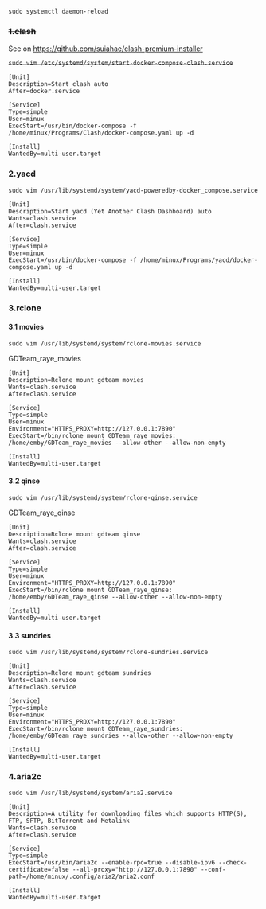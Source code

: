 `sudo systemctl daemon-reload`

### ~~1.clash~~

See on https://github.com/suiahae/clash-premium-installer

~~`sudo vim /etc/systemd/system/start-docker-compose-clash.service`~~

```
[Unit]
Description=Start clash auto
After=docker.service

[Service]
Type=simple
User=minux
ExecStart=/usr/bin/docker-compose -f /home/minux/Programs/Clash/docker-compose.yaml up -d

[Install]
WantedBy=multi-user.target
```

### 2.yacd

`sudo vim /usr/lib/systemd/system/yacd-poweredby-docker_compose.service`

```
[Unit]
Description=Start yacd (Yet Another Clash Dashboard) auto
Wants=clash.service
After=clash.service

[Service]
Type=simple
User=minux
ExecStart=/usr/bin/docker-compose -f /home/minux/Programs/yacd/docker-compose.yaml up -d

[Install]
WantedBy=multi-user.target
```

### 3.rclone

#### 3.1 movies

`sudo vim /usr/lib/systemd/system/rclone-movies.service`

GDTeam_raye_movies

```
[Unit]
Description=Rclone mount gdteam movies
Wants=clash.service
After=clash.service

[Service]
Type=simple
User=minux
Environment="HTTPS_PROXY=http://127.0.0.1:7890" 
ExecStart=/bin/rclone mount GDTeam_raye_movies: /home/emby/GDTeam_raye_movies --allow-other --allow-non-empty

[Install]
WantedBy=multi-user.target
```

#### 3.2 qinse

`sudo vim /usr/lib/systemd/system/rclone-qinse.service`

GDTeam_raye_qinse

```
[Unit]
Description=Rclone mount gdteam qinse
Wants=clash.service
After=clash.service

[Service]
Type=simple
User=minux
Environment="HTTPS_PROXY=http://127.0.0.1:7890" 
ExecStart=/bin/rclone mount GDTeam_raye_qinse: /home/emby/GDTeam_raye_qinse --allow-other --allow-non-empty

[Install]
WantedBy=multi-user.target
```

#### 3.3 sundries

`sudo vim /usr/lib/systemd/system/rclone-sundries.service`

```
[Unit]
Description=Rclone mount gdteam sundries
Wants=clash.service
After=clash.service

[Service]
Type=simple
User=minux
Environment="HTTPS_PROXY=http://127.0.0.1:7890" 
ExecStart=/bin/rclone mount GDTeam_raye_sundries: /home/emby/GDTeam_raye_sundries --allow-other --allow-non-empty

[Install]
WantedBy=multi-user.target
```

### 4.aria2c

`sudo vim /usr/lib/systemd/system/aria2.service`

```
[Unit]
Description=A utility for downloading files which supports HTTP(S), FTP, SFTP, BitTorrent and Metalink
Wants=clash.service
After=clash.service

[Service]
Type=simple
ExecStart=/usr/bin/aria2c --enable-rpc=true --disable-ipv6 --check-certificate=false --all-proxy="http://127.0.0.1:7890" --conf-path=/home/minux/.config/aria2/aria2.conf

[Install]
WantedBy=multi-user.target
```